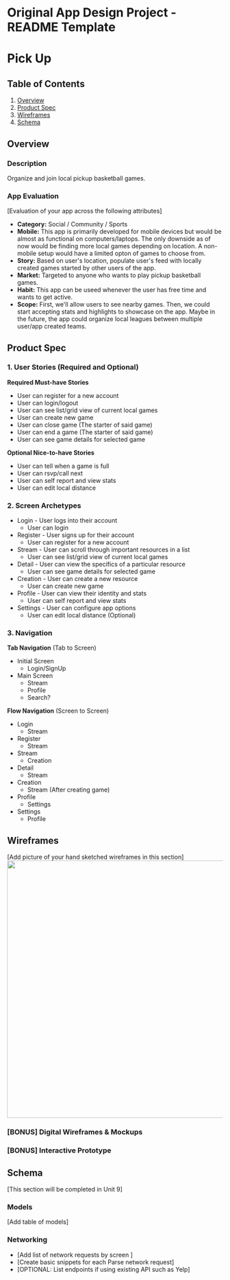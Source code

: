 Original App Design Project - README Template
===

# Pick Up

## Table of Contents
1. [Overview](#Overview)
1. [Product Spec](#Product-Spec)
1. [Wireframes](#Wireframes)
2. [Schema](#Schema)

## Overview
### Description
Organize and join local pickup basketball games. 

### App Evaluation
[Evaluation of your app across the following attributes]
- **Category:** Social / Community / Sports
- **Mobile:** This app is primarily developed for mobile devices but would be almost as functional on computers/laptops. The only downside as of now would be finding more local games depending on location. A non-mobile setup would have a limited opton of games to choose from.
- **Story:** Based on user's location, populate user's feed with locally created  games started by other users of the app.
- **Market:** Targeted to anyone who wants to play pickup basketball      games.
- **Habit:** This app can be useed whenever the user has free time and wants to get active.
- **Scope:** First, we'll allow users to see nearby games. Then, we could start accepting stats and highlights to showcase on the app. Maybe in the future, the app could organize local leagues between multiple user/app created teams.
## Product Spec

### 1. User Stories (Required and Optional)

**Required Must-have Stories**

* User can register for a new account
* User can login/logout
* User can see list/grid view of current local games
* User can create new game
* User can close game (The starter of said game)
* User can end a game (The starter of said game)
* User can see game details for selected game

**Optional Nice-to-have Stories**

* User can tell when a game is full
* User can rsvp/call next 
* User can self report and view stats
* User can edit local distance

### 2. Screen Archetypes
* Login - User logs into their account
    * User can login
* Register - User signs up for their account
    * User can register for a new account
* Stream - User can scroll through important resources in a list
    * User can see list/grid view of current local games
* Detail - User can view the specifics of a particular resource
    * User can see game details for selected game 
* Creation - User can create a new resource
    * User can create new game
* Profile - User can view their identity and stats
    * User can self report and view stats 
* Settings - User can configure app options
    * User can edit local distance (Optional)


### 3. Navigation

**Tab Navigation** (Tab to Screen)
* Initial Screen
    * Login/SignUp
* Main Screen
    * Stream
    * Profile
    * Search?

**Flow Navigation** (Screen to Screen)

* Login
   * Stream
* Register
   * Stream
* Stream
   * Creation
* Detail
   * Stream
* Creation
   * Stream (After creating game)
* Profile
   * Settings
* Settings
    * Profile

## Wireframes
[Add picture of your hand sketched wireframes in this section]
<img src="Wirefrmae.jpg" width=600>

### [BONUS] Digital Wireframes & Mockups

### [BONUS] Interactive Prototype

## Schema 
[This section will be completed in Unit 9]
### Models
[Add table of models]
### Networking
- [Add list of network requests by screen ]
- [Create basic snippets for each Parse network request]
- [OPTIONAL: List endpoints if using existing API such as Yelp]
